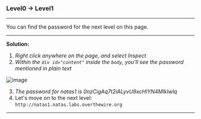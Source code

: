
### Level0 -> Level1

---

You can find the password for the next level on this page.

---

**Solution:**

1. *Right click anywhere on the page, and select Inspect*
2. *Within the `div id="content"` inside the `body`, you'll see the password mentioned in plain text*

![image](https://github.com/user-attachments/assets/b2d9eee9-fcb4-45eb-bf91-5d05ca21fb2b)

3. *The password for natas1 is 0nzCigAq7t2iALyvU9xcHlYN4MlkIwlq*
4. Let's move on to the next level: `http://natas1.natas.labs.overthewire.org`

---

